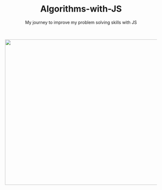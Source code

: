 <main align="center">
<h1> Algorithms-with-JS </h1>
  <p> My journey to improve my problem solving skills with JS </p>
  </br>
</br>

<img align="center"  width="680" height="480" src="https://res.cloudinary.com/kripukhadka-com/image/upload/v1654607206/undraw_Process_re_gws7_jlrfru.png" />
  
  </main>
